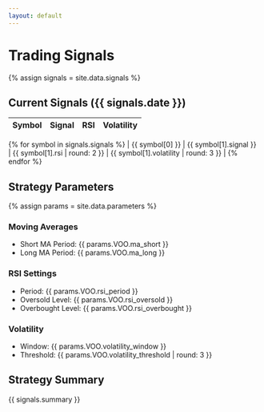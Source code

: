 ```yaml
---
layout: default
---
```


# Trading Signals

{% assign signals = site.data.signals %}

## Current Signals ({{ signals.date }})

| Symbol | Signal | RSI | Volatility |
|--------|--------|-----|------------|
{% for symbol in signals.signals %}
| {{ symbol[0] }} | {{ symbol[1].signal }} | {{ symbol[1].rsi | round: 2 }} | {{ symbol[1].volatility | round: 3 }} |
{% endfor %}

## Strategy Parameters

{% assign params = site.data.parameters %}

### Moving Averages
- Short MA Period: {{ params.VOO.ma_short }}
- Long MA Period: {{ params.VOO.ma_long }}

### RSI Settings
- Period: {{ params.VOO.rsi_period }}
- Oversold Level: {{ params.VOO.rsi_oversold }}
- Overbought Level: {{ params.VOO.rsi_overbought }}

### Volatility
- Window: {{ params.VOO.volatility_window }}
- Threshold: {{ params.VOO.volatility_threshold | round: 3 }}

## Strategy Summary

{{ signals.summary }}